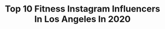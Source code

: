---
title: Top 10 Fitness Instagram Influencers In Los Angeles In 2020
description: >-
  Find top fitness Instagram influencers in Los Angeles in 2020. Most popular hashtags: #fitness #love #workout #losangeles.
platform: Instagram
profiles:
  - username: "monti_wheeler"
    fullname: >-
      Monti Wheeler
    location: "United States"
    followers: 42859
    engagement: 257
    commentsToLikes: 0.068175
    id: ck6u155h9jnlp0j71uo2jl2tn
    verified: false
    hashtags: "#happymonday, #myfabletics, #moveinfabletics"
  - username: "inspire_people"
    fullname: >-
      Jonathan Albrecht
    location: "United States"
    followers: 3695
    engagement: 1488
    commentsToLikes: 0.053076
    id: ck5c8j0sw9leo0i11rvdu3tuk
    verified: false
    hashtags: "#jonathangetsyounger, #orangetheoryfitness"
  - username: "boldaslauren"
    fullname: >-
      lauren trenkle
    location: "United States"
    followers: 5331
    engagement: 752
    commentsToLikes: 0.051560
    id: ck0tztsakrlwi0i193u5cczp4
    verified: false
    hashtags: "#sponsored, #stayvital, #ad, #vitalinfluencer"
  - username: "julianaaugusto"
    fullname: >-
      Juliana Augusto
    location: "United States"
    followers: 24765
    engagement: 175
    commentsToLikes: 0.025075
    id: ck6u6qslgh6ko0j71drcifogh
    verified: false
    hashtags: "#womenempowerment, #temple, #betocarrero, #rundisney"
  - username: "airin_avery"
    fullname: >-
      Airin Avery, MS, NASM CPT
    location: "United States"
    followers: 15181
    engagement: 307
    commentsToLikes: 0.053898
    id: ck8sywwejmbzk0j78uvzjznl4
    verified: false
    hashtags: "#npcbikinicompetitor, #uclabruins, #npcbikini, #mobilitywork"
  - username: "livehappii"
    fullname: >-
      Tori Franklin
    location: "United States"
    followers: 8689
    engagement: 813
    commentsToLikes: 0.026551
    id: ck8swslj9f3dx0j78uenykixw
    verified: false
    hashtags: "#melanin, #smile, #tattoos, #washyahands"
  - username: "tonyandersontv"
    fullname: >-
      Tony Anderson
    location: "United States"
    followers: 17871
    engagement: 344
    commentsToLikes: 0.166137
    id: ck6tt2dab879e0j71v0pgl9vw
    verified: false
    hashtags: "#superbowl, #mahomes, #jayz, #mamba"
  - username: "drmarkcheng"
    fullname: >-
      Dr. Mark Cheng
    location: "United States"
    followers: 15521
    engagement: 134
    commentsToLikes: 0.040900
    id: ck8sy9d7ck6e50j7815gjunz0
    verified: false
    hashtags: "#vision, #neurology, #humanperformance, #longevity"
  - username: "sarah_allthingsoutdoors"
    fullname: >-
      S A R A H️️
    location: "United States"
    followers: 37179
    engagement: 411
    commentsToLikes: 0.067056
    id: ck0vvwfj1r2lr0i19i5dtm7ug
    verified: false
    hashtags: "#sunsethunter, #selfquarantine, #girlsgang, #stayhomestaysafe"
  - username: "beyondcasualb"
    fullname: >-
      Bianca Cortez ❥
    location: "United States"
    followers: 202343
    engagement: 159
    commentsToLikes: 0.040147
    id: ck14jsgw7ly9n0i1912qbl2wa
    verified: false
    hashtags: "#todaysatkins, #liketkit, #ad, #simplyu"
---